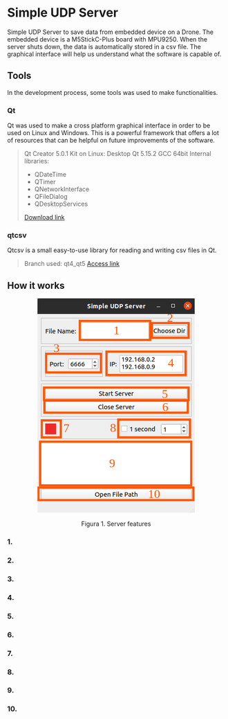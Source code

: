 # Simple UDP Server

Simple UDP Server to save data from embedded device on a Drone. The embedded device is a M5StickC-Plus board with MPU9250. When the server shuts down, the data is automatically stored in a csv file. The graphical interface will help us understand what the software is capable of.

## Tools

In the development process, some tools was used to make functionalities.

### Qt

Qt was used to make a cross platform graphical interface in order to be used on Linux and Windows. This is a powerful framework that offers a lot of resources that can be helpful on future improvements of the software.

> Qt Creator 5.0.1
> Kit on Linux: Desktop Qt 5.15.2 GCC 64bit
> Internal libraries:
>   - QDateTime
>   - QTimer
>   - QNetworkInterface
>   - QFileDialog
>   - QDesktopServices
> 
> [Download link](https://www.qt.io/download)

### qtcsv

Qtcsv is a small easy-to-use library for reading and writing csv files in Qt.

> Branch used: qt4_qt5
> [Access link](https://github.com/iamantony/qtcsv)

## How it works

<div align='center'>
    <img src="https://github.com/bittoin/Simple-UDP-Server/blob/main/images/interface-signals.png">
    <p>Figura 1. Server features</p>
</div>

### 1. 



### 2. 

### 3. 

### 4. 

### 5. 

### 6. 

### 7. 

### 8. 

### 9. 

### 10. 